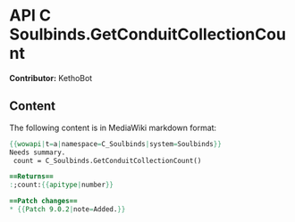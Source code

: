 # API C Soulbinds.GetConduitCollectionCount

**Contributor:** KethoBot

## Content

The following content is in MediaWiki markdown format:

```mediawiki
{{wowapi|t=a|namespace=C_Soulbinds|system=Soulbinds}}
Needs summary.
 count = C_Soulbinds.GetConduitCollectionCount()

==Returns==
:;count:{{apitype|number}}

==Patch changes==
* {{Patch 9.0.2|note=Added.}}
```